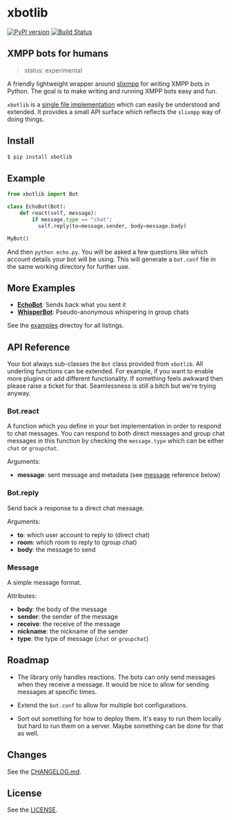 # xbotlib

[![PyPI version](https://badge.fury.io/py/xbotlib.svg)](https://badge.fury.io/py/xbotlib)
[![Build Status](https://drone.autonomic.zone/api/badges/decentral1se/xbotlib/status.svg?ref=refs/heads/main)](https://drone.autonomic.zone/decentral1se/xbotlib)

## XMPP bots for humans

> status: experimental

A friendly lightweight wrapper around
[slixmpp](https://slixmpp.readthedocs.io/) for writing XMPP bots in Python. The
goal is to make writing and running XMPP bots easy and fun.

`xbotlib` is a [single file implementation](./xbotlib.py) which can easily be
understood and extended. It provides a small API surface which reflects the
`slixmpp` way of doing things.

## Install

```sh
$ pip install xbotlib
```

## Example

```python
from xbotlib import Bot

class EchoBot(Bot):
    def react(self, message):
        if message.type == "chat":
          self.reply(to=message.sender, body=message.body)

MyBot()
```

And then `python echo.py`. You will be asked a few questions like which account
details your bot will be using. This will generate a `bot.conf` file in the
same working directory for further use.

## More Examples

- **[EchoBot](./examples/echo.py)**: Sends back what you sent it
- **[WhisperBot](./examples/whisper.py)**: Pseudo-anonymous whispering in group chats

See the [examples](./examples/) directoy for all listings.

## API Reference

Your bot always sub-classes the `Bot` class provided from `xbotlib`. All
underling functions can be extended. For example, if you want to enable more
plugins or add different functionality. If something feels awkward then please
raise a ticket for that. Seamlessness is still a bitch but we're trying anyway.

### Bot.react

A function which you define in your bot implementation in order to respond to
chat messages. You can respond to both direct messages and group chat messages
in this function by checking the `message.type` which can be either `chat` or
`groupchat`.

Arguments:

- **message**: sent message and metadata (see [message](#message) reference below)

### Bot.reply

Send back a response to a direct chat message.

Arguments:

- **to**: which user account to reply to (direct chat)
- **room**: which room to reply to (group chat)
- **body**: the message to send

### Message

A simple message format.

Attributes:

- **body**: the body of the message
- **sender**: the sender of the message
- **receive**: the receive of the message
- **nickname**: the nickname of the sender
- **type**: the type of message (`chat` or `groupchat`)

## Roadmap

- The library only handles reactions. The bots can only send messages when they
  receive a message. It would be nice to allow for sending messages at specific
  times.

- Extend the `bot.conf` to allow for multiple bot configurations.

- Sort out something for how to deploy them. It's easy to run them locally but
  hard to run them on a server. Maybe something can be done for that as well.

## Changes

See the [CHANGELOG.md](./CHANGELOG.md).

## License

See the [LICENSE](./LICENSE.md).
